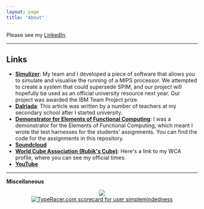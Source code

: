 ```yaml
---
layout: page
title: "About"
---
```


Please see my [LinkedIn](https://www.linkedin.com/in/kelseymckenna/).

***

## Links
- [**Simulizer**](https://github.com/ToastNumber/Simulizer/): My team and I developed a piece of software that allows you to simulate and visualise the running of a MIPS processor. We attempted to create a system that could supersede SPIM, and our project will hopefully be used as an official university resource next year. Our project was awarded the IBM Team Project prize.
- [**Dalriada**](http://dalriadaschool.com/?p=3998): This article was written by a number of teachers at my secondary school after I started university.
- [**Demonstrator for Elements of Functional Computing**](https://github.com/duta/focs-2015-16): I was a demonstrator for the Elements of Functional Computing, which meant I wrote the test harnesses for the students' assignments. You can find the code for the assignments in this repository.
- [**Soundcloud**](https://soundcloud.com/kelseymckennamusic)
- [**World Cube Association (Rubik's Cube)**](https://www.worldcubeassociation.org/results/p.php?i=2012MCKE01): Here's a link to my WCA profile, where you can see my official times.
- [**YouTube**](https://www.youtube.com/kelseymckennamusic)

***

**Miscellaneous**
<div style="text-align: center">
<img src="https://projecteuler.net/profile/ToastNumber.png"/> <br>
<a href="http://data.typeracer.com/pit/profile?user=simplemindedness&ref=badge" target="_top"><img src="http://data.typeracer.com/misc/badge?user=simplemindedness" border="0" alt="TypeRacer.com scorecard for user simplemindedness"/></a>
</div>


